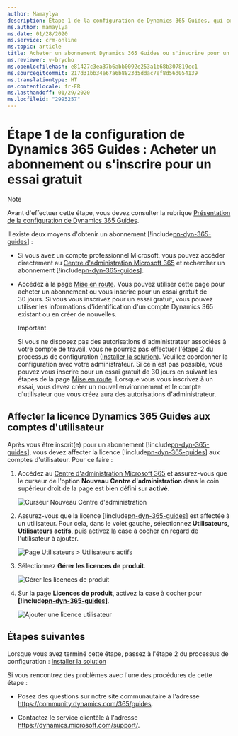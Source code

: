 ```yaml
---
author: Mamaylya
description: Étape 1 de la configuration de Dynamics 365 Guides, qui comprend l'achat d'un abonnement ou l'inscription à un essai gratuit de 30 jours
ms.author: mamaylya
ms.date: 01/28/2020
ms.service: crm-online
ms.topic: article
title: Acheter un abonnement Dynamics 365 Guides ou s'inscrire pour un essai gratuit
ms.reviewer: v-brycho
ms.openlocfilehash: e81427c3ea37b6abb0092e253a1b68b307819cc1
ms.sourcegitcommit: 217d31bb34e67a6b8823d5ddac7ef8d56d054139
ms.translationtype: HT
ms.contentlocale: fr-FR
ms.lasthandoff: 01/29/2020
ms.locfileid: "2995257"
---
```

# <a name="dynamics-365-guides-setup-step-1-buy-a-subscription-or-sign-up-for-a-free-trial"></a>Étape 1 de la configuration de Dynamics 365 Guides : Acheter un abonnement ou s'inscrire pour un essai gratuit 

>[!NOTE]
>Avant d'effectuer cette étape, vous devez consulter la rubrique [Présentation de la configuration de Dynamics 365 Guides](setup.md).

Il existe deux moyens d'obtenir un abonnement [!include[pn-dyn-365-guides](../includes/pn-dyn-365-guides.md)] :

- Si vous avez un compte professionnel Microsoft, vous pouvez accéder directement au [Centre d'administration Microsoft 365](https://admin.microsoft.com/AdminPortal/Home) et rechercher un abonnement [!include[pn-dyn-365-guides](../includes/pn-dyn-365-guides.md)].

- Accédez à la page [Mise en route](https://aka.ms/GetGuides). Vous pouvez utiliser cette page pour acheter un abonnement ou vous inscrire pour un essai gratuit de 30 jours. Si vous vous inscrivez pour un essai gratuit, vous pouvez utiliser les informations d'identification d'un compte Dynamics 365 existant ou en créer de nouvelles. 

    > [!IMPORTANT] 
    > Si vous ne disposez pas des autorisations d'administrateur associées à votre compte de travail, vous ne pourrez pas effectuer l'étape 2 du processus de configuration ([Installer la solution](setup-step-two.md)). Veuillez coordonner la configuration avec votre administrateur. Si ce n'est pas possible, vous pouvez vous inscrire pour un essai gratuit de 30 jours en suivant les étapes de la page [Mise en route](https://aka.ms/GetGuides). Lorsque vous vous inscrivez à un essai, vous devez créer un nouvel environnement et le compte d'utilisateur que vous créez aura des autorisations d'administrateur. 

## <a name="assign-the-dynamics-365-guides-license-to-user-accounts"></a>Affecter la licence Dynamics 365 Guides aux comptes d'utilisateur

Après vous être inscrit(e) pour un abonnement [!include[pn-dyn-365-guides](../includes/pn-dyn-365-guides.md)], vous devez affecter la licence [!include[pn-dyn-365-guides](../includes/pn-dyn-365-guides.md)] aux comptes d'utilisateur. Pour ce faire :

1. Accédez au [Centre d'administration Microsoft 365](https://admin.microsoft.com/AdminPortal/Home) et assurez-vous que le curseur de l'option **Nouveau Centre d'administration** dans le coin supérieur droit de la page est bien défini sur **activé**.

    ![Curseur Nouveau Centre d'administration](media/new-admin-center-slider.PNG "Curseur Nouveau Centre d'administration")

2.  Assurez-vous que la licence [!include[pn-dyn-365-guides](../includes/pn-dyn-365-guides.md)] est affectée à un utilisateur. Pour cela, dans le volet gauche, sélectionnez **Utilisateurs**, **Utilisateurs actifs**, puis activez la case à cocher en regard de l'utilisateur à ajouter. 

    ![Page Utilisateurs > Utilisateurs actifs](media/users-active-users.PNG "Page Utilisateurs > Utilisateurs actifs")
    
3.  Sélectionnez **Gérer les licences de produit**.

     ![Gérer les licences de produit](media/manage-product-licenses.PNG "Gérer les licences de produit")

4.  Sur la page **Licences de produit**, activez la case à cocher pour **[!include[pn-dyn-365-guides](../includes/pn-dyn-365-guides.md)]**.
  
    ![Ajouter une licence utilisateur](media/guides-license.PNG "Ajouter une licence utilisateur") 
 
## <a name="whats-next"></a>Étapes suivantes

Lorsque vous avez terminé cette étape, passez à l'étape 2 du processus de configuration : [Installer la solution](setup-step-two.md)

Si vous rencontrez des problèmes avec l'une des procédures de cette étape :

- Posez des questions sur notre site communautaire à l'adresse https://community.dynamics.com/365/guides.

- Contactez le service clientèle à l'adresse https://dynamics.microsoft.com/support/.
